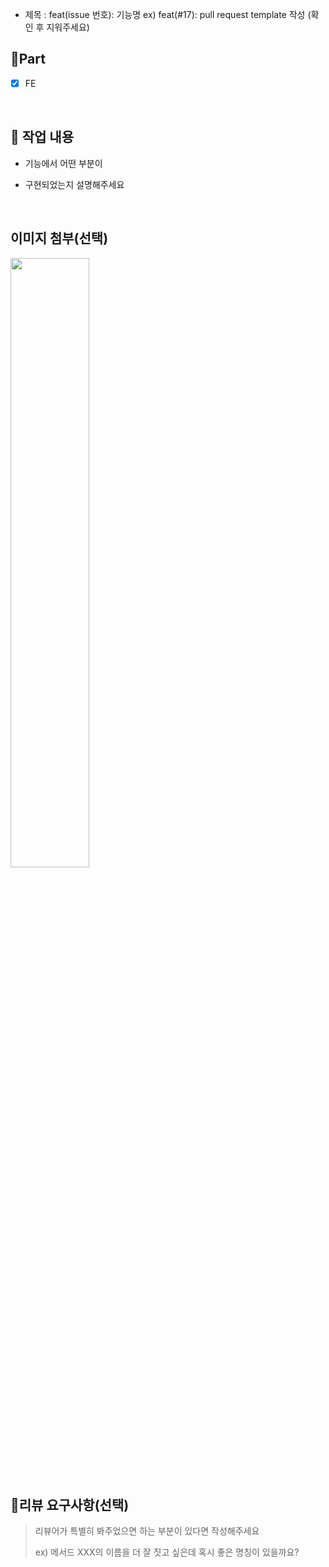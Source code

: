 - 제목 : feat(issue 번호): 기능명
  ex) feat(#17): pull request template 작성
  (확인 후 지워주세요)

## 🔘Part

- [x] FE

<br/>

## 🔎 작업 내용

- 기능에서 어떤 부분이

- 구현되었는지 설명해주세요

  <br/>

## 이미지 첨부(선택)

<img src="파일주소" width="50%" height="50%"/>

<br/>

## 💬리뷰 요구사항(선택)

> 리뷰어가 특별히 봐주었으면 하는 부분이 있다면 작성해주세요
>
> ex) 메서드 XXX의 이름을 더 잘 짓고 싶은데 혹시 좋은 명칭이 있을까요?
